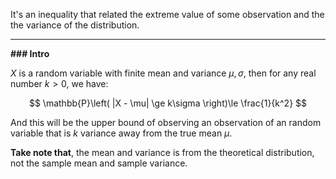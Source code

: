 It's an inequality that related the extreme value of some observation and the the variance of the distribution. 


---
**### Intro**

$X$ is a random variable with finite mean and variance $\mu,\sigma$, then for any real number $k>0$, we have: 

$$
\mathbb{P}\left(
        |X - \mu| \ge k\sigma 
    \right)\le 
    \frac{1}{k^2}
$$

And this will be the upper bound of observing an observation of an random variable that is $k$ variance away from the true mean $\mu$. 

**Take note that**, the mean and variance is from the theoretical distribution, not the sample mean and sample variance. 

